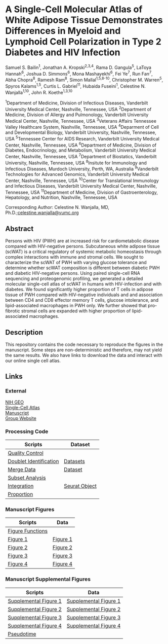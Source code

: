 # A Single-Cell Molecular Atlas of White Adipose Tissue Demonstrates Differences in Myeloid and Lymphoid Cell Polarization in Type 2 Diabetes and HIV Infection
Samuel S. Bailin<sup>1</sup>, Jonathan A. Kropski<sup>2,3,4</sup>, Rama D. Gangula<sup>5</sup>, LaToya Hannah<sup>6</sup>, Joshua D. Simmons<sup>6</sup>, Mona Mashayekhi<sup>6</sup>, Fei Ye<sup>7</sup>, Run Fan<sup>7</sup>, Abha Chopra<sup>8</sup>, Ramesh Ram<sup>8</sup>, Simon Mallal<sup>1,5,8-10</sup>, Christopher M. Warren<sup>5</sup>, Spyros Kalams<sup>1,5</sup>, Curtis L. Gabriel<sup>11</sup>, Hubaida Fuseini<sup>1</sup>, Celestine N. Wanjalla<sup>1,10</sup>, John R. Koethe<sup>1,3,10</sup>

<sup>1</sup>Department of Medicine, Division of Infectious Diseases, Vanderbilt University Medical Center, Nashville, Tennessee, USA
<sup>2</sup>Department of Medicine, Division of Allergy and Pulmonology, Vanderbilt University Medical Center, Nashville, Tennessee, USA
<sup>3</sup>Veterans Affairs Tennessee Valley Healthcare System, Nashville, Tennessee, USA
<sup>4</sup>Deparment of Cell and Developmental Biology, Vanderbilt University, Nashville, Tennessee, USA
<sup>5</sup>Tennessee Center for AIDS Research, Vanderbilt University Medical Center, Nashville, Tennessee, USA
<sup>6</sup>Department of Medicine, Division of Diabetes, Endocrinology, and Metabolism, Vanderbilt University Medical Center, Nashville, Tennessee, USA
<sup>7</sup>Department of Biostatics, Vanderbilt University, Nashville, Tennessee, USA
<sup>8</sup>Insitute for Immunology and Infectious Diseases, Murdoch University, Perth, WA, Australia
<sup>9</sup>Vanderbilt Technologies for Advanced Genomics, Vanderbilt University Medical Center, Nashville, Tennessee, USA
<sup>10</sup>Center for Translational Immunology and Infectious Diseases, Vanderbilt University Medical Center, Nashville, Tennessee, USA
<sup>11</sup>Department of Medicine, Division of Gastroenterology, Hepatology, and Nutrition, Nashville, Tennessee, USA

Corresponding Author: Celestine N. Wanjalla, MD, Ph.D.;celestine.wanjalla@vumc.org

## **Abstract**
Persons with HIV (PWH) are at increased risk for cardiometabolic disease compared with HIV-negative persons. Subcutaneous white adipose tissue (scWAT) is a critical regulatory of systemic metabolic homeostasis through complex interactions with immune and stromal cells. We sought to characterize the scWAT of PWH with varying glucose tolerance and determine whether scWAT composition is different between diabetic PWH and diabetic HIV-negative persons. Using paired single-cell RNA sequencing and proteogenomic profiling, we generated a detailed molecular single-cell atlas of scWAT in humans with HIV-infection and with diabetes. We found significantly higher proportion of T cells in adipose tissue of PWH compared with HIV-negative individuals and and association between CD4 and CD8 effector memory T cells, glucose intolerance, and lipid-associated macrophages in PWH only. We further showed that pro-fibrotic stromal cells are expanded with higher proportion of lipid-associated macrophages. 

## **Description**
This repository contains the code necessary to reproduce the figures in the manuscript. Some steps are non-deterministic and therefore, may not yield the same results. We also have links to download the data and interact with our online single cell atlas.

## **Links**

### **External**
[NIH GEO](https://www.ncbi.nlm.nih.gov/geo/)<br/>
[Single-Cell Atlas]( https://imrc.shinyapps.io/shinyappmulti/)<br/>
[Manuscript](https://somewebsite.com)<br/>
[Group Website](https://koethe_lab.org)<br/>

### **Processing Code**
| Scripts | Dataset |
| --- | --- |
| [Quality Control](http://VIMRG/FATLAS/QC.rmd) |     |
| [Doublet Identification](http://VIMRG/FATLAS/SingleLane.rmd) | [Datasets](http://VIMRG/FATLAS/SingleLane.rds) |
| [Merge Data](http://VIMRG/FATLAS/Merged.rmd) | [Dataset](http://VIMRG/FATLAS/Merged.rds) |
| [Subset Analysis](http://VIMRG/FATLAS/Subset_Analysis.rmd) |    |
| [Integration](http://VIMRG/FATLAS/Integration.rmd) | [Seurat Object](http://VIMRG/FATLAS/Integrated.rds) |
| [Proportion](http://VIMRG/FATLAS/Proportion.rmd) |    |

### **Manuscript Figures**
| Scripts | Data |
| --- | --- |
| [Figure Functions](https://github.com/VIMRG/FATLAS/blob/Figures/Figure_Functions.R) |   |
| [Figure 1](https://github.com/VIMRG/FATLAS/blob/Figures/Figure1.R) | [Figure 1](http://VIMRG/FATLAS/Figure1_png.com) |
| [Figure 2](https://github.com/VIMRG/FATLAS/blob/Figures/Figure2.R) | [Figure 2](http://VIMRG/FATLAS/Figure2_png.com) |
| [Figure 3](https://github.com/VIMRG/FATLAS/blob/Figures/Figure3.R) | [Figure 3](http://VIMRG/FATLAS/Figure3_png.com) |
| [Figure 4](https://github.com/VIMRG/FATLAS/blob/Figures/Figure4.R) | [Figure 4](http://VIMRG/FATLAS/Figure4_png.com) |

### **Manuscript Supplemental Figures**
| Scripts | Data |
| --- | --- |
| [Supplemental Figure 1](https://github.com/VIMRG/FATLAS/blob/Supplemental_Figures/Supplemental_Figure1.R) | [Supplemental Figure 1](http://VIMRG/FATLAS/Supplemental_Figure1_png.com) |
| [Supplemental Figure 2](https://github.com/VIMRG/FATLAS/blob/Supplemental_Figures/Supplemental_Figure2.R) | [Supplemental Figure 2](http://VIMRG/FATLAS/Supplemental_Figure2_png.com) |
| [Supplemental Figure 3](https://github.com/VIMRG/FATLAS/blob/Supplemental_Figures/Supplemental_Figure3.R) | [Supplemental Figure 3](http://VIMRG/FATLAS/Supplemental_Figure3_png.com) |
| [Supplemental Figure 4](https://github.com/VIMRG/FATLAS/blob/Supplemental_Figures/Supplemental_Figure4.R) | [Supplemental Figure 4](http://VIMRG/FATLAS/Supplemental_Figure4_png.com) |
| [Pseudotime](http://VIMRG/FATLAS/Supplemental_Pseudotime.rmd) |    |






